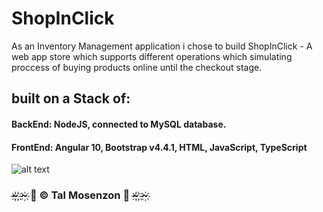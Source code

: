 # ShopInClick
As an Inventory Management application i chose to build ShopInClick - A web app store which supports different operations which simulating proccess of buying products online until the checkout stage.

## built on a Stack of:

#### BackEnd: NodeJS, connected to MySQL database.

#### FrontEnd: Angular 10, Bootstrap v4.4.1, HTML, JavaScript, TypeScript

![alt text](https://i.ibb.co/3B9VJh5/58a06230-134c-41ff-bb8f-636b479350ec-200x200.png)

### ~҉ ҉~҉   🎀 © Tal Mosenzon  🎀  ~҉ ҉~҉ 
